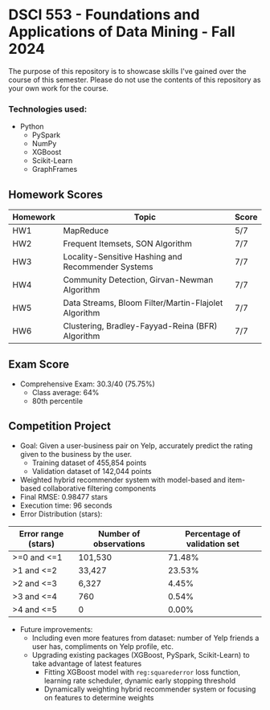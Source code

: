 # DSCI 553 - Foundations and Applications of Data Mining - Fall 2024

The purpose of this repository is to showcase skills I've gained over the course of this semester. 
Please do not use the contents of this repository as your own work for the course.

### Technologies used: 
* Python
    * PySpark
    * NumPy
    * XGBoost
    * Scikit-Learn
    * GraphFrames

## Homework Scores
| Homework | Topic | Score |
| -------- | ----- | ----- |
| HW1 | MapReduce | 5/7 |
| HW2 | Frequent Itemsets, SON Algorithm | 7/7 |
| HW3 | Locality-Sensitive Hashing and Recommender Systems | 7/7 |
| HW4 | Community Detection, Girvan-Newman Algorithm | 7/7 |
| HW5 | Data Streams, Bloom Filter/Martin-Flajolet Algorithm | 7/7 |
| HW6 | Clustering, Bradley-Fayyad-Reina (BFR) Algorithm | 7/7 |

## Exam Score
* Comprehensive Exam: 30.3/40 (75.75%)
   * Class average: 64%
   * 80th percentile

## Competition Project
* Goal: Given a user-business pair on Yelp, accurately predict the rating given to the business by the user.
    * Training dataset of 455,854 points
    * Validation dataset of 142,044 points
* Weighted hybrid recommender system with model-based and item-based collaborative filtering components
* Final RMSE: 0.98477 stars
* Execution time: 96 seconds
* Error Distribution (stars):

| Error range (stars) | Number of observations | Percentage of validation set |
| ------------ | ------------ | ---------- |
| \>=0 and <=1 | 101,530 | 71.48% |
| \>1 and <=2 | 33,427 | 23.53% |
| \>2 and <=3 | 6,327 | 4.45% |
| \>3 and <=4 | 760 | 0.54% |
| \>4 and <=5 | 0 | 0.00% |

* Future improvements:
    * Including even more features from dataset: number of Yelp friends a user has, compliments on Yelp profile, etc.
    * Upgrading existing packages (XGBoost, PySpark, Scikit-Learn) to take advantage of latest features
        * Fitting XGBoost model with `reg:squarederror` loss function, learning rate scheduler, dynamic early stopping threshold
        * Dynamically weighting hybrid recommender system or focusing on features to determine weights
